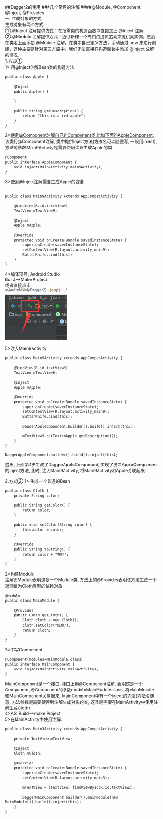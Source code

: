 ##Dagger2的使用
###几个常用的注解 
####@Module, @Component, @Inject, @Provides  
一. 生成对象的方式  
生成对象有两个方式:  
①.@Inject 注解提供方式：在所需类的构造函数中直接加上 @Inject 注解  
②.@Module 注解提供方式：通过新建一个专门的提供这类来提供类实例，然后在类名上面添加 @Module 注解，在类中自己定义方法，手动通过 new 来进行创建，这种主要是针对第三方库中，我们无法直接在构造函数中添加 @Inject 注解的情况。  
1.方式①  
1> 用@Inject注解Bean类的构造方法
```
public class Apple {

    @Inject
    public Apple() {

    }

    public String getDescription() {
        return "this is a red apple";
    }
}
```
2>使用@Component注解自己的Component类.比如下面的AppleComponent, 该类用@Component注解, 类中提供inject方法(方法名可以随便写, 一般用inject), 方法的参数Main9Activity是需要使用注解生成Apple的类.  
```
@Component
public interface AppleComponent {
    void inject(Main9Activity main9Activity);
}
```
3>使用@Inject注解需要生成Apple的变量  
```

public class Main9Activity extends AppCompatActivity {

    @BindView(R.id.textView9)
    TextView mTextView9;

    @Inject
    Apple mApple;

    @Override
    protected void onCreate(Bundle savedInstanceState) {
        super.onCreate(savedInstanceState);
        setContentView(R.layout.activity_main9);
        ButterKnife.bind(this);
    }
}

```
4>编译项目, Android Studio  
 Build-->Make Project  
或者直接点击  
![Aaron Swartz](https://raw.githubusercontent.com/houtrry/blogs/master/image/001.png)  

5>注入Main9Activity  
```
public class Main9Activity extends AppCompatActivity {

    @BindView(R.id.textView9)
    TextView mTextView9;

    @Inject
    Apple mApple;

    @Override
    protected void onCreate(Bundle savedInstanceState) {
        super.onCreate(savedInstanceState);
        setContentView(R.layout.activity_main9);
        ButterKnife.bind(this);

        DaggerAppleComponent.builder().build().inject(this);

        mTextView9.setText(mApple.getDescription());
    }
}
```
```
DaggerAppleComponent.builder().build().inject(this);
```
这里, 上面第4步生成了DaggerAppleComponent, 实现了接口AppleComponent的inject方法, 此时, 注入Main9Activity, 将Main9Activity和Apple关联起来.  

2.方式②
1> 生成一个普通的Bean
```
public class Cloth {
    private String color;

    public String getColor() {
        return color;
    }

    public void setColor(String color) {
        this.color = color;
    }

    @Override
    public String toString() {
        return color + "布料";
    }
}
```
2>构建Module  
注解@Module表明这是一个Module类, 方法上的@Provides表明该方法生成一个返回值为Cloth类型的依赖对象
```
@Module
public class MainModule {

    @Provides
    public Cloth getCloth() {
        Cloth cloth = new Cloth();
        cloth.setColor("红色");
        return cloth;
    }
}
```
3>书写Component  
```
@Component(modules=MainModule.class)
public interface MainComponent {
    void inject(MainActivity mainActivity);
}
```
MainComponent是一个接口, 接口上用@Component注解, 表明这是一个Component, @Component的参数model=MainModule.class, 将MainMoudle和MainComponent关联起来, MainComponent中有一个inject的方法(方法名随意, 方法参数是需要使用到注解生成对象的类, 这里是需要在MainActivity中使用注解生成Cloth)  
4>AS: Build-->make Project  
5>在MainActivity中使用注解.  
```
public class Main3Activity extends AppCompatActivity {

    private TextView mTextView;

    @Inject
    Cloth mCloth;

    @Override
    protected void onCreate(Bundle savedInstanceState) {
        super.onCreate(savedInstanceState);
        setContentView(R.layout.activity_main3);

        mTextView = (TextView) findViewById(R.id.textView2);

        DaggerMainComponent.builder().mainModule(new MainModule()).build().inject(this);
    }
}
```